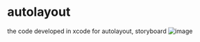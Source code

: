 # autolayout
the code developed in xcode for autolayout, storyboard
![image](https://user-images.githubusercontent.com/60872921/124242168-a6f1f300-db46-11eb-9e8d-6889ddd150e4.png)
